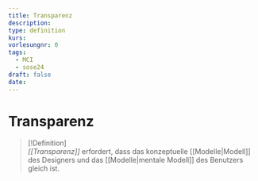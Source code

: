 ```yaml
---
title: Transparenz
description: 
type: definition
kurs: 
vorlesungnr: 0
tags:
  - MCI
  - sose24
draft: false
date:
---
```

# Transparenz

> [!Definition]  
> *[[Transparenz]]* erfordert, dass das konzeptuelle [[Modelle|Modell]] des Designers und das [[Modelle|mentale Modell]] des Benutzers gleich ist. 